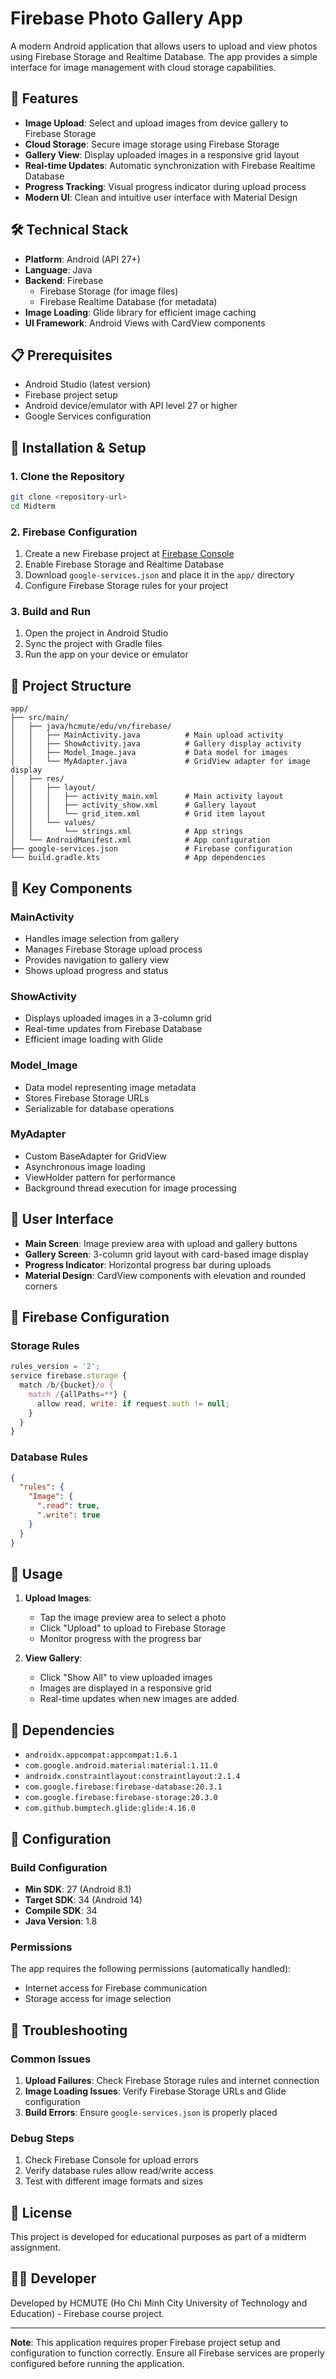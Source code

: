 # Firebase Photo Gallery App

A modern Android application that allows users to upload and view photos using Firebase Storage and Realtime Database. The app provides a simple interface for image management with cloud storage capabilities.

## 📱 Features

- **Image Upload**: Select and upload images from device gallery to Firebase Storage
- **Cloud Storage**: Secure image storage using Firebase Storage
- **Gallery View**: Display uploaded images in a responsive grid layout
- **Real-time Updates**: Automatic synchronization with Firebase Realtime Database
- **Progress Tracking**: Visual progress indicator during upload process
- **Modern UI**: Clean and intuitive user interface with Material Design

## 🛠️ Technical Stack

- **Platform**: Android (API 27+)
- **Language**: Java
- **Backend**: Firebase
  - Firebase Storage (for image files)
  - Firebase Realtime Database (for metadata)
- **Image Loading**: Glide library for efficient image caching
- **UI Framework**: Android Views with CardView components

## 📋 Prerequisites

- Android Studio (latest version)
- Firebase project setup
- Android device/emulator with API level 27 or higher
- Google Services configuration

## 🚀 Installation & Setup

### 1. Clone the Repository

```bash
git clone <repository-url>
cd Midterm
```

### 2. Firebase Configuration

1. Create a new Firebase project at [Firebase Console](https://console.firebase.google.com/)
2. Enable Firebase Storage and Realtime Database
3. Download `google-services.json` and place it in the `app/` directory
4. Configure Firebase Storage rules for your project

### 3. Build and Run

1. Open the project in Android Studio
2. Sync the project with Gradle files
3. Run the app on your device or emulator

## 📁 Project Structure

```
app/
├── src/main/
│   ├── java/hcmute/edu/vn/firebase/
│   │   ├── MainActivity.java          # Main upload activity
│   │   ├── ShowActivity.java          # Gallery display activity
│   │   ├── Model_Image.java           # Data model for images
│   │   └── MyAdapter.java             # GridView adapter for image display
│   ├── res/
│   │   ├── layout/
│   │   │   ├── activity_main.xml      # Main activity layout
│   │   │   ├── activity_show.xml      # Gallery layout
│   │   │   └── grid_item.xml          # Grid item layout
│   │   └── values/
│   │       └── strings.xml            # App strings
│   └── AndroidManifest.xml            # App configuration
├── google-services.json               # Firebase configuration
└── build.gradle.kts                   # App dependencies
```

## 🔧 Key Components

### MainActivity

- Handles image selection from gallery
- Manages Firebase Storage upload process
- Provides navigation to gallery view
- Shows upload progress and status

### ShowActivity

- Displays uploaded images in a 3-column grid
- Real-time updates from Firebase Database
- Efficient image loading with Glide

### Model_Image

- Data model representing image metadata
- Stores Firebase Storage URLs
- Serializable for database operations

### MyAdapter

- Custom BaseAdapter for GridView
- Asynchronous image loading
- ViewHolder pattern for performance
- Background thread execution for image processing

## 🎨 User Interface

- **Main Screen**: Image preview area with upload and gallery buttons
- **Gallery Screen**: 3-column grid layout with card-based image display
- **Progress Indicator**: Horizontal progress bar during uploads
- **Material Design**: CardView components with elevation and rounded corners

## 🔐 Firebase Configuration

### Storage Rules

```javascript
rules_version = '2';
service firebase.storage {
  match /b/{bucket}/o {
    match /{allPaths=**} {
      allow read, write: if request.auth != null;
    }
  }
}
```

### Database Rules

```json
{
  "rules": {
    "Image": {
      ".read": true,
      ".write": true
    }
  }
}
```

## 📱 Usage

1. **Upload Images**:

   - Tap the image preview area to select a photo
   - Click "Upload" to upload to Firebase Storage
   - Monitor progress with the progress bar

2. **View Gallery**:
   - Click "Show All" to view uploaded images
   - Images are displayed in a responsive grid
   - Real-time updates when new images are added

## 🚀 Dependencies

- `androidx.appcompat:appcompat:1.6.1`
- `com.google.android.material:material:1.11.0`
- `androidx.constraintlayout:constraintlayout:2.1.4`
- `com.google.firebase:firebase-database:20.3.1`
- `com.google.firebase:firebase-storage:20.3.0`
- `com.github.bumptech.glide:glide:4.16.0`

## 🔧 Configuration

### Build Configuration

- **Min SDK**: 27 (Android 8.1)
- **Target SDK**: 34 (Android 14)
- **Compile SDK**: 34
- **Java Version**: 1.8

### Permissions

The app requires the following permissions (automatically handled):

- Internet access for Firebase communication
- Storage access for image selection

## 🐛 Troubleshooting

### Common Issues

1. **Upload Failures**: Check Firebase Storage rules and internet connection
2. **Image Loading Issues**: Verify Firebase Storage URLs and Glide configuration
3. **Build Errors**: Ensure `google-services.json` is properly placed

### Debug Steps

1. Check Firebase Console for upload errors
2. Verify database rules allow read/write access
3. Test with different image formats and sizes

## 📄 License

This project is developed for educational purposes as part of a midterm assignment.

## 👨‍💻 Developer

Developed by HCMUTE (Ho Chi Minh City University of Technology and Education) - Firebase course project.

---

**Note**: This application requires proper Firebase project setup and configuration to function correctly. Ensure all Firebase services are properly configured before running the application.
